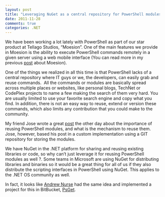 ```yaml
---
layout: post
title: "Leveraging NuGet as a central repository for PowerShell modules"
date: 2011-11-28
comments: true
categories: .NET
---
```


We have been working a lot lately with PowerShell as part of our star
product at Tellago Studios, “Moesion”. One of the main features we
provide in Moesion is the ability to execute PowerShell commands
remotely in a given server using a web mobile interface (You can read
more in my previous
[post](http://weblogs.asp.net/cibrax/archive/2011/09/19/pub-sub-in-the-cloud-for-it-management.aspx)
about Moesion).

One of the things we realized in all this time is that PowerShell lacks
of a central repository where IT guys or we, the developers, can easily
grab and reuse commands.  All the commands or modules are basically
spread across multiple places or websites, like personal blogs, TechNet
or CodePlex projects to name a few making the search of them very hard.
You are usually limited to use your favorite search engine and copy what
you find. In addition, there is not an easy way to reuse, extend or
version these commands, which also limits any contribution that you
could make to the community. 

My friend Jose wrote a great
[post](http://joseoncode.com/2011/11/24/sharing-powershell-modules-easily/)
the other day about the importance of reusing PowerShell modules, and
what is the mechanism to reuse them. Jose, however, based his post in a
custom implementation using a GIT repository for storing the modules.

We have NuGet in the .NET platform for sharing and reusing existing
libraries or code, so why can’t just leverage it for reusing PowerShell
modules as well ?. Some teams in Microsoft are using NuGet for
distributing libraries and binaries so it would be a great thing for all
of us if they also distribute the scripting interfaces in PowerShell
using NuGet. This applies to the .NET OS community as well.

In fact, it looks like [Andrew Nurse](http://vibrantcode.com) had the
same idea and implemented a project for this in BitBucket,
[PsGet](https://bitbucket.org/anurse/psget).

